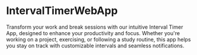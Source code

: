 # IntervalTimerWebApp
Transform your work and break sessions with our intuitive Interval Timer App, designed to enhance your productivity and focus. Whether you're working on a project, exercising, or following a study routine, this app helps you stay on track with customizable intervals and seamless notifications.
